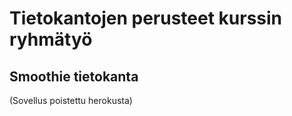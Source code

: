 # Tietokantojen perusteet kurssin **ryhmätyö**

## Smoothie tietokanta

(Sovellus poistettu herokusta)
